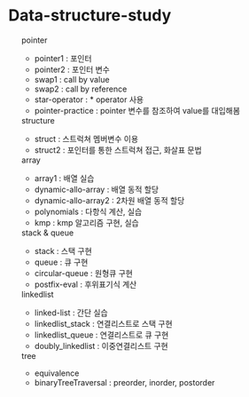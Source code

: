 # Data-structure-study
<ul>
  pointer
  <ul>
    <li>pointer1 : 포인터</li>
    <li>pointer2 : 포인터 변수</li>
    <li>swap1 : call by value</li>
    <li>swap2 : call by reference</li>
    <li>star-operator : * operator 사용</li>
    <li>pointer-practice : pointer 변수를 참조하여 value를 대입해봄</li>
  </ul>
  structure
  <ul>
    <li>struct : 스트럭쳐 멤버변수 이용</li>
    <li>struct2 : 포인터를 통한 스트럭쳐 접근, 화살표 문법</li>
  </ul>
  array
  <ul>
    <li>array1 : 배열 실습</li>
    <li>dynamic-allo-array : 배열 동적 할당</li>
    <li>dynamic-allo-array2 : 2차원 배열 동적 할당</li>
    <li>polynomials : 다항식 계산, 실습</li>
    <li>kmp : kmp 알고리즘 구현, 실습</li>
  </ul>
  stack & queue
  <ul>
    <li>stack : 스택 구현</li>
    <li>queue : 큐 구현</li>
    <li>circular-queue : 원형큐 구현</li>
    <li>postfix-eval : 후위표기식 계산</li>
  </ul>
  linkedlist
  <ul>
    <li>linked-list : 간단 실습</li>
    <li>linkedlist_stack : 연결리스트로 스택 구현</li>
    <li>linkedlist_queue : 연결리스트로 큐 구현</li>
    <li>doubly_linkedlist : 이중연결리스트 구현</li>
  </ul>
  tree
  <ul>
    <li>equivalence</li>
    <li>binaryTreeTraversal : preorder, inorder, postorder</li>
  </ul>
</ul>